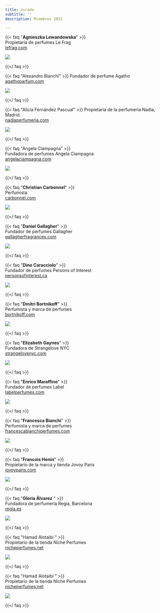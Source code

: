 ```yaml
---
title: Jurado
subtitle: ''
description: Miembros 2021

---
```

{{< faq "**Agnieszka Lewandowska**" >}}  
Propietaria de perfumes Le Frag  
[lefrag.com](http://lefrag.com/)

![](/images/1.jpg)

{{</ faq >}}

{{< faq "Alexandro Bianchi" >}}
Fundador de perfume Agatho  
[agathoparfum.com](http://agathoparfum.com/ "http://agathoparfum.com/")

![](/images/2.jpg)

{{</ faq >}}

{{< faq "Alicia Fernández Pascual" >}}
Propietaria de la perfumería Nadia, Madrid.  
[nadiaperfumeria.com](http://nadiaperfumeria.com/ "nadiaperfumeria.com")

![](/images/3.jpg)

{{</ faq >}}

{{< faq "Angela Ciampagna" >}}  
Fundadora de perfumes Angela Ciampagna  
[angelaciampagna.com](http://angelaciampagna.com/)

![](/images/4.jpg)

{{</ faq >}}

{{< faq "**Christian Carbonnel**" >}}  
Perfumista  
[carbonnel.com](carbonel.com)

[![](/images/5.jpg)]()

{{</ faq >}}

{{< faq "**Daniel Gallagher**" >}}  
Fundador de perfumes Gallagher   
[gallagherfragrances.com](http://gallagherfragrances.com/ "gallagherfragrances.com")

![](/images/6.jpg)

 {{</ faq >}}

{{< faq "**Dino Caracciolo**" >}}   
Fundador de perfumes Persons of Interest   
[personsofinterest.ca](http://personsofinterest.ca/)

![](/images/7.jpg)

{{</ faq >}}

{{< faq "**Dmitri Bortnikoff**" >}}  
Perfumista y marca de perfumes   
[bortnikoff.com](http://bortnikoff.com/)

![](/images/8.jpg)

 {{</ faq >}}

{{< faq "**Elizabeth Gaynes**" >}}  
Fundadora de Strangelove NYC   
[strangelovenyc.com](https://strangelovenyc.com/)

![](/images/9.jpg)

 {{</ faq >}}

{{< faq "**Enrico Maraffino**" >}}  
Fundador de perfumes Label   
[labelperfumes.com](https://www.labelperfumes.com/)

![](/images/10.jpg)

 {{</ faq >}}

{{< faq "**Francesca Bianchi**" >}}  
Perfumista y marca de perfumes  
[francescabianchiperfumes.com](http://francescabianchiperfumes.com/ "http://francescabianchiperfumes.com/")

![](/images/11.jpg)

 {{</ faq >}}

{{< faq "**Francois Henin**" >}}  
Propietario de la marca y tienda Jovoy Paris  
[jovoyparis.com](http://jovoyparis.com/ "http://jovoyparis.com/")

![](/images/12.jpg)

 {{</ faq >}}

{{< faq "**Gloria Álvarez** " >}}  
Fundadora de perfumería Regia, Barcelona  
[regia.es](http://regia.es/ "http://regia.es/")

![](/images/13.jpg)

 {{</ faq >}}

{{< faq "Hamad Alotaibi " >}}  
Propietario de la tienda Niche Perfumes  
[nicheperfumes.net](http://nicheperfumes.net/ "http://nicheperfumes.net/")

![](/images/14.jpg)

 {{</ faq >}}

{{< faq "Hamad Alotaibi " >}}  
Propietario de la tienda Niche Perfumes  
[nicheperfumes.net](http://nicheperfumes.net/ "http://nicheperfumes.net/")

![](/images/14.jpg)

 {{</ faq >}}